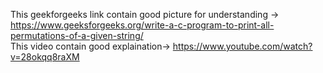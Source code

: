 This geekforgeeks link contain good picture for understanding -> https://www.geeksforgeeks.org/write-a-c-program-to-print-all-permutations-of-a-given-string/   
This video contain good explaination-> https://www.youtube.com/watch?v=28okqq8raXM
